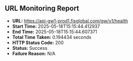 ## URL Monitoring Report

- **URL:** https://api-gw1-prod1.fisglobal.com/gw/v1/health
- **Start Time:** 2025-05-18T15:15:44.412937
- **End Time:** 2025-05-18T15:15:44.607371
- **Total Time Taken:** 0.194434 seconds
- **HTTP Status Code:** 200
- **Status:** Success
- **Failure Reason:** N/A
